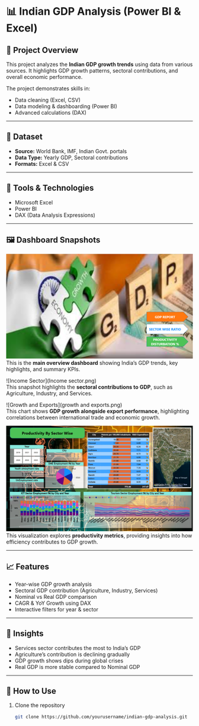 # 📊 Indian GDP Analysis (Power BI & Excel)

## 📌 Project Overview
This project analyzes the **Indian GDP growth trends** using data from various sources. It highlights GDP growth patterns, sectoral contributions, and overall economic performance.  

The project demonstrates skills in:
- Data cleaning (Excel, CSV)
- Data modeling & dashboarding (Power BI)
- Advanced calculations (DAX)

---

## 📂 Dataset
- **Source:** World Bank, IMF, Indian Govt. portals
- **Data Type:** Yearly GDP, Sectoral contributions
- **Formats:** Excel & CSV

---

## 🔧 Tools & Technologies
- Microsoft Excel
- Power BI
- DAX (Data Analysis Expressions)

---

## 🖼️ Dashboard Snapshots  

![Main Dashboard](main.png)  
This is the **main overview dashboard** showing India’s GDP trends, key highlights, and summary KPIs.  

![Income Sector](Income sector.png)  
This snapshot highlights the **sectoral contributions to GDP**, such as Agriculture, Industry, and Services.  

![Growth and Exports](growth and exports.png)  
This chart shows **GDP growth alongside export performance**, highlighting correlations between international trade and economic growth.  

![Productivity](productivity.png)  
This visualization explores **productivity metrics**, providing insights into how efficiency contributes to GDP growth.  

---

## 📈 Features
- Year-wise GDP growth analysis
- Sectoral GDP contribution (Agriculture, Industry, Services)
- Nominal vs Real GDP comparison
- CAGR & YoY Growth using DAX
- Interactive filters for year & sector

---

## 📌 Insights
- Services sector contributes the most to India’s GDP
- Agriculture’s contribution is declining gradually
- GDP growth shows dips during global crises
- Real GDP is more stable compared to Nominal GDP

---

## 🚀 How to Use
1. Clone the repository  
   ```bash
   git clone https://github.com/yourusername/indian-gdp-analysis.git
